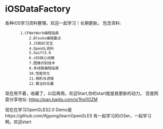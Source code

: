 # iOSDataFactory
各种iOS学习资料整理，欢迎一起学习！长期更新。
包含资料:

	       1.CFNetWork编程指南
               2.Blosks编程要点
               3.JS和OC交互
               4.OpenGL资料
               5.Swift3.0
               6.iOS核心动画
               7.图像识别技术
               8.多线程编程指南
               10.性能优化
               11.相机与滤镜
               12.算法的乐趣
现在用不着，收藏了，以后再用。欢迎Start,你的start就是我更新的动力。
百度网盘分享地址:
https://pan.baidu.com/s/1hsj1OZM


现在在学习OpenGLES2.0
Demo是https://github.com/ifgyong/learnOpenGLES
有一起学习的iOSer，一起学习啊。欢迎start
